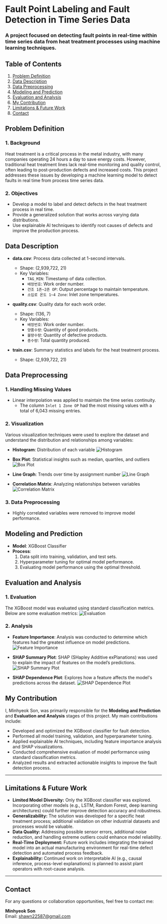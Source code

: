 # Fault Point Labeling and Fault Detection in Time Series Data

### A project focused on detecting fault points in real-time within time series data from heat treatment processes using machine learning techniques.

## Table of Contents
1. [Problem Definition](#problem-definition)
2. [Data Description](#data-description)
3. [Data Preprocessing](#data-preprocessing)
4. [Modeling and Prediction](#modeling-and-prediction)
5. [Evaluation and Analysis](#evaluation-and-analysis)
6. [My Contribution](#my-contribution)
7. [Limitations & Future Work](#limitations--future-work)
8. [Contact](#contact)

## Problem Definition

### 1. Background
Heat treatment is a critical process in the metal industry, with many companies operating 24 hours a day to save energy costs. However, traditional heat treatment lines lack real-time monitoring and quality control, often leading to post-production defects and increased costs. This project addresses these issues by developing a machine learning model to detect faults in real time from process time series data.

### 2. Objectives
- Develop a model to label and detect defects in the heat treatment process in real time.
- Provide a generalized solution that works across varying data distributions.
- Use explainable AI techniques to identify root causes of defects and improve the production process.

## Data Description

- **data.csv**: Process data collected at 1-second intervals.
  - Shape: (2,939,722, 21)
  - Key Variables:
    - `TAG_MIN`: Timestamp of data collection.
    - `배정번호`: Work order number.
    - `건조 1존~2존 OP`: Output percentage to maintain temperature.
    - `소입로 온도 1~4 Zone`: Inlet zone temperatures.

- **quality.csv**: Quality data for each work order.
  - Shape: (136, 7)
  - Key Variables:
    - `배정번호`: Work order number.
    - `양품수량`: Quantity of good products.
    - `불량수량`: Quantity of defective products.
    - `총수량`: Total quantity produced.

- **train.csv**: Summary statistics and labels for the heat treatment process.
  - Shape: (2,939,722, 21)

## Data Preprocessing
### 1. Handling Missing Values
- Linear interpolation was applied to maintain the time series continuity.
  - The column `Inlet 1 Zone OP` had the most missing values with a total of 6,043 missing entries.
  
### 2. Visualization
Various visualization techniques were used to explore the dataset and understand the distribution and relationships among variables:
  - **Histogram**: Distribution of each variable
    ![Histogram](https://github.com/jeewonkimm2/Fault_Point_Labeling_and_Fault_Detection_in_Time_Series_Data/assets/108987773/120f90d2-523e-4d84-bbd2-69a7f7b994bc)

  - **Box Plot**: Statistical insights such as median, quartiles, and outliers
    ![Box Plot](https://github.com/jeewonkimm2/Fault_Point_Labeling_and_Fault_Detection_in_Time_Series_Data/assets/108987773/b8211ab9-1279-4da9-aa82-f8cc9afd2d3b)

  - **Line Graph**: Trends over time by assignment number
    ![Line Graph](https://github.com/jeewonkimm2/Fault_Point_Labeling_and_Fault_Detection_in_Time_Series_Data/assets/108987773/9eeddcd9-fbbe-41f4-9068-f80a4993a74a)

  - **Correlation Matrix**: Analyzing relationships between variables
    ![Correlation Matrix](https://github.com/jeewonkimm2/Fault_Point_Labeling_and_Fault_Detection_in_Time_Series_Data/assets/108987773/4585a396-f213-47b4-8733-75b538041f43)

### 3. Data Preprocessing
- Highly correlated variables were removed to improve model performance.

## Modeling and Prediction
- **Model**: XGBoost Classifier
- **Process**:
  1. Data split into training, validation, and test sets.
  2. Hyperparameter tuning for optimal model performance.
  3. Evaluating model performance using the optimal threshold.

## Evaluation and Analysis
### 1. Evaluation
The XGBoost model was evaluated using standard classification metrics. Below are some evaluation metrics:
  ![Evaluation](https://github.com/ShawnSon-hub/Fault-Point-Labeling-and-Fault-Detection-in-Time-Series-Data/assets/124177883/76cffe8b-b58c-48ef-ae71-66067be2f028)

### 2. Analysis
  - **Feature Importance**: Analysis was conducted to determine which features had the greatest influence on model predictions.
    ![Feature Importance](https://github.com/ShawnSon-hub/Fault-Point-Labeling-and-Fault-Detection-in-Time-Series-Data/assets/124177883/6ebe2334-a671-49fb-adcd-1cd4e725ab9c)
  
  - **SHAP Summary Plot**: SHAP (SHapley Additive exPlanations) was used to explain the impact of features on the model’s predictions.
    ![SHAP Summary Plot](https://github.com/ShawnSon-hub/Fault-Point-Labeling-and-Fault-Detection-in-Time-Series-Data/assets/124177883/e5746786-23cd-4ac5-b532-40df3fdddf6f)
  
  - **SHAP Dependence Plot**: Explores how a feature affects the model's predictions across the dataset.
    ![SHAP Dependence Plot](https://github.com/ShawnSon-hub/Fault-Point-Labeling-and-Fault-Detection-in-Time-Series-Data/assets/124177883/431ecb4a-f858-4fc9-b7a2-26678812bb13)

## My Contribution

I, Minhyeok Son, was primarily responsible for the **Modeling and Prediction** and **Evaluation and Analysis** stages of this project. My main contributions include:

- Developed and optimized the XGBoost classifier for fault detection.
- Performed all model training, validation, and hyperparameter tuning.
- Applied explainable AI techniques, including feature importance analysis and SHAP visualizations.
- Conducted comprehensive evaluation of model performance using standard classification metrics.
- Analyzed results and extracted actionable insights to improve the fault detection process.
  
---

## Limitations & Future Work

- **Limited Model Diversity:** Only the XGBoost classifier was explored. Incorporating other models (e.g., LSTM, Random Forest, deep learning architectures) could further improve detection accuracy and robustness.
- **Generalizability:** The solution was developed for a specific heat treatment process; additional validation on other industrial datasets and processes would be valuable.
- **Data Quality:** Addressing possible sensor errors, additional noise reduction, and handling extreme outliers could enhance model reliability.
- **Real-Time Deployment:** Future work includes integrating the trained model into an actual manufacturing environment for real-time defect detection and automated process feedback.
- **Explainability:** Continued work on interpretable AI (e.g., causal inference, process-level explanations) is planned to assist plant operators with root-cause analysis.

---

## Contact

For any questions or collaboration opportunities, feel free to contact me:

**Minhyeok Son**  
Email: shawn22587@gmail.com  

